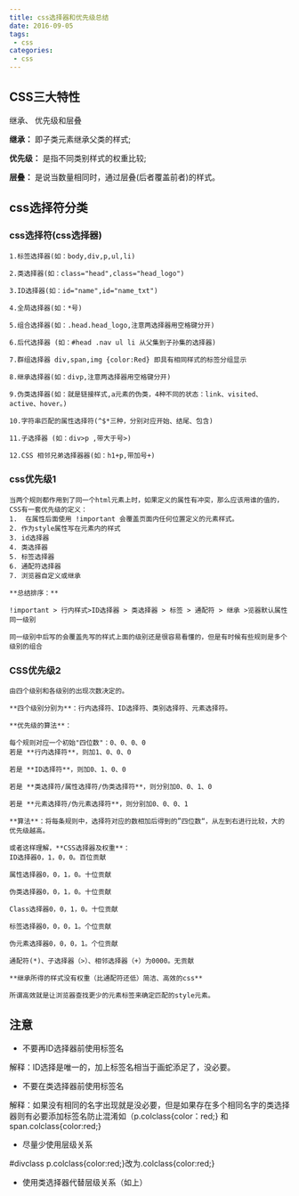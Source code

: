 ```yaml
---
title: css选择器和优先级总结
date: 2016-09-05
tags:
 - css
categories: 
 - css
---
```


## CSS三大特性

继承、 优先级和层叠

**继承：** 即子类元素继承父类的样式;

**优先级：** 是指不同类别样式的权重比较;

**层叠：** 是说当数量相同时，通过层叠(后者覆盖前者)的样式。

## css选择符分类　　
### css选择符(css选择器)

    1.标签选择器(如：body,div,p,ul,li)　　
    
    2.类选择器(如：class="head",class="head_logo")　　
    
    3.ID选择器(如：id="name",id="name_txt")
    
    4.全局选择器(如：*号)　　
    
    5.组合选择器(如：.head.head_logo,注意两选择器用空格键分开)　　
    
    6.后代选择器 (如：#head .nav ul li 从父集到子孙集的选择器)　　
    
    7.群组选择器 div,span,img {color:Red} 即具有相同样式的标签分组显示　　
    
    8.继承选择器(如：divp,注意两选择器用空格键分开)　　
    
    9.伪类选择器(如：就是链接样式,a元素的伪类，4种不同的状态：link、visited、active、hover。)　　
    
    10.字符串匹配的属性选择符(^$*三种，分别对应开始、结尾、包含)　　
    
    11.子选择器 (如：div>p ,带大于号>)　　
    
    12.CSS 相邻兄弟选择器器(如：h1+p,带加号+)
    
### css优先级1

    当两个规则都作用到了同一个html元素上时，如果定义的属性有冲突，那么应该用谁的值的，CSS有一套优先级的定义：
    1. 	在属性后面使用 !important 会覆盖页面内任何位置定义的元素样式。
	2. 作为style属性写在元素内的样式
	3. id选择器
	4. 类选择器
	5. 标签选择器
	6. 通配符选择器
	7. 浏览器自定义或继承

    **总结排序：**

    !important > 行内样式>ID选择器 > 类选择器 > 标签 > 通配符 > 继承 >览器默认属性同一级别

    同一级别中后写的会覆盖先写的样式上面的级别还是很容易看懂的，但是有时候有些规则是多个级别的组合
    
### CSS优先级2
    由四个级别和各级别的出现次数决定的。

    **四个级别分别为**：行内选择符、ID选择符、类别选择符、元素选择符。　　

    **优先级的算法**：
    
    每个规则对应一个初始"四位数"：0、0、0、0　　
    若是 **行内选择符**，则加1、0、0、0　
    
    若是 **ID选择符**，则加0、1、0、0　　
    
    若是 **类选择符/属性选择符/伪类选择符**，则分别加0、0、1、0　　
    
    若是 **元素选择符/伪元素选择符**，则分别加0、0、0、1　　
    
    **算法**：将每条规则中，选择符对应的数相加后得到的”四位数“，从左到右进行比较，大的优先级越高。
    
    或者这样理解，**CSS选择器及权重**： 
    ID选择器0，1，0，0。百位贡献
    
    属性选择器0，0，1，0。十位贡献 
    
    伪类选择器0，0，1，0。十位贡献
    
    Class选择器0，0，1，0。十位贡献 
    
    标签选择器0，0，0，1。个位贡献 
    
    伪元素选择器0，0，0，1。个位贡献 
    
    通配符(*)、子选择器（>）、相邻选择器（+）为0000。无贡献 
    
    **继承所得的样式没有权重（比通配符还低）简洁、高效的css**
    
    所谓高效就是让浏览器查找更少的元素标签来确定匹配的style元素。
    
## 注意

- 不要再ID选择器前使用标签名

解释：ID选择是唯一的，加上标签名相当于画蛇添足了，没必要。   

- 不要在类选择器前使用标签名

解释：如果没有相同的名字出现就是没必要，但是如果存在多个相同名字的类选择器则有必要添加标签名防止混淆如（p.colclass{color：red;} 和 span.colclass{color:red;}

- 尽量少使用层级关系

#divclass p.colclass{color:red;}改为.colclass{color:red;}

- 使用类选择器代替层级关系（如上） 